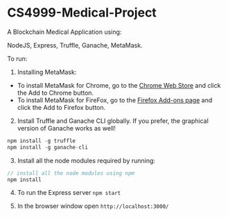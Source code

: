 # CS4999-Medical-Project
A Blockchain Medical Application using:
 
 NodeJS, Express, Truffle, Ganache, MetaMask.

To run:

1. Installing MetaMask:
* To install MetaMask for Chrome, go to the [Chrome Web Store](https://chrome.google.com/webstore/detail/metamask/nkbihfbeogaeaoehlefnkodbefgpgknn) and click the Add to Chrome button.
* To install MetaMask for FireFox, go to the [Firefox Add-ons page](https://addons.mozilla.org/en-US/firefox/addon/ether-metamask/) and click the Add to Firefox button.

2. Install Truffle and Ganache CLI globally. If you prefer, the graphical version of Ganache works as well!
  ```javascript
  npm install -g truffle
  npm install -g ganache-cli
  ```
3. Install all the node modules required by running:
  ```javascript
  // install all the node modules using npm
  npm install
  ```

4. To run the Express server ```npm start```

5. In the browser window open ```http://localhost:3000/```
